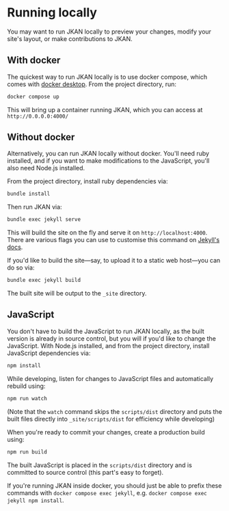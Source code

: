 # Running locally

You may want to run JKAN locally to preview your changes, modify your site's layout, or make contributions to JKAN.

## With docker
The quickest way to run JKAN locally is to use docker compose, which comes with [docker desktop][docker-install]. From the project directory, run:

```bash
docker compose up
```

This will bring up a container running JKAN, which you can access at `http://0.0.0.0:4000/`

## Without docker
Alternatively, you can run JKAN locally without docker. You'll need ruby installed, and if you want to make modifications to the JavaScript, you'll also need Node.js installed.

From the project directory, install ruby dependencies via:

```bash
bundle install
```

Then run JKAN via:

```bash
bundle exec jekyll serve
```

This will build the site on the fly and serve it on `http://localhost:4000`. There are various flags you can use to customise this command on [Jekyll's docs][jekyll-serve-flags].

If you'd like to build the site—say, to upload it to a static web host—you can do so via:

```bash
bundle exec jekyll build
```

The built site will be output to the `_site` directory.

## JavaScript
You don't have to build the JavaScript to run JKAN locally, as the built version is already in source control, but you will if you'd like to change the JavaScript. With Node.js installed, and from the project directory, install JavaScript dependencies via:

```bash
npm install
```

While developing, listen for changes to JavaScript files and automatically rebuild using:

```bash
npm run watch
```

(Note that the `watch` command skips the `scripts/dist` directory and puts the built files directly into `_site/scripts/dist` for efficiency while developing)

When you're ready to commit your changes, create a production build using:

```bash
npm run build
```

The built JavaScript is placed in the `scripts/dist` directory and is committed to source control (this part's easy to forget).

If you're running JKAN inside docker, you should just be able to prefix these commands with `docker compose exec jekyll`, e.g. `docker compose exec jekyll npm install`.


[docker-install]: https://www.docker.com/get-started/
[jekyll-serve-flags]: https://jekyllrb.com/docs/configuration/options/#serve-command-options
